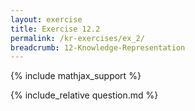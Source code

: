 ```yaml
---
layout: exercise
title: Exercise 12.2
permalink: /kr-exercises/ex_2/
breadcrumb: 12-Knowledge-Representation
---
```


{% include mathjax_support %}

<div><i class="arrow-up loader" data-chapter="kr-exercises" data-exercise="ex_2" data-rating="0"></i></div>
{% include_relative question.md %}
